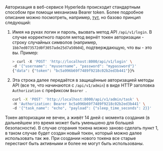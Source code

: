 Авторизация в веб-сервисе Hyperleda происходит стандартным способом при помощи механизма Bearer token.
Более подробное описание можно посмотреть, например, [тут](https://www.devopsschool.com/blog/what-is-bearer-token-and-how-it-works/), но базово принцип следующий:

1. Имея на руках логин и пароль, вызвать метод API `/api/v1/login`. В случае корректного пароля метод вернёт токен авторизации - строку случайных символов (например, `1bb7ed073572d0f3057ade25d7a50b04`), подтверждающую, что вы - это вы. Пример:
    ```bash
    > curl -X 'POST' 'http://localhost:8000/api/v1/login' \
    -d '{"username": "myusername", "password": "mypassword"}'
    {"data": {"token": "bc5a996b69f7489f9218c02b2ed3b441"}}%   
    ```

2. Эта строка далее передаётся в защищённые авторизацией методы API (все те, что начинаются с `/api/v1/admin`) в виде HTTP заголовка `Authorization` с префиксом `Bearer `.

    ```bash
    curl -X 'POST' 'http://localhost:8000/api/v1/admin/task' \
    -H 'Authorization: Bearer bc5a996b69f7489f9218c02b2ed3b441' \
    -d '{"task_name": "echo", "payload": {"sleep_time_seconds": 2}}'
    ```

Токен авторизации не вечен, а живёт 14 дней с момента создания (в дальнейшем это время может быть уменьшено для большей безопасности). В случае сгорания токена можно заново сделать пункт 1, в таком случае будет создан новый токен, который можно далее использовать так же. При создании нового токена все старые перестают быть активными и более не могут быть использованы.
